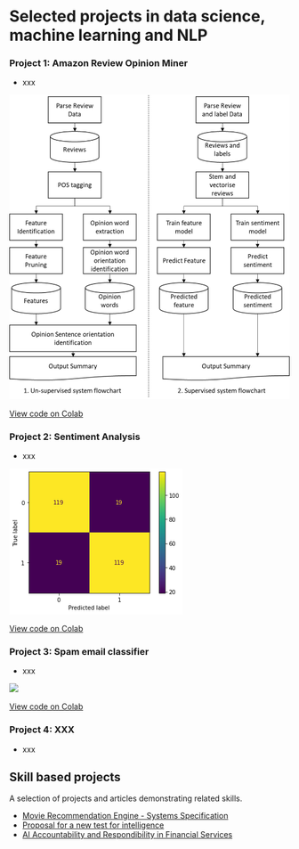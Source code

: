 # Selected projects in data science, machine learning and NLP

### Project 1: Amazon Review Opinion Miner
- xxx

<img src="/assets/img/Opinion_miner2.png?raw=true" />

[View code on Colab](https://colab.research.google.com/drive/1zILnLQoPnLT16piimskrr6zvKRHz2HQu?usp=sharing)


### Project 2: Sentiment Analysis
- xxx

<img src="/assets/img/Sentiment1.png?raw=true" />

[View code on Colab](https://colab.research.google.com/drive/17rThwshyOWZeLRjhbPkgRRnMWI5OqEYF?usp=sharing)

### Project 3: Spam email classifier
- xxx

<img src="/assets/img/Spam1.png?raw=true" />

[View code on Colab](https://colab.research.google.com/drive/1S0Ulve9_pMPgE7eBZq5kA9zJJCB5qauj?usp=sharing)

### Project 4: XXX
- xxx

## Skill based projects
A selection of projects and articles demonstrating related skills.
- [Movie Recommendation Engine - Systems Specification](https://drive.google.com/file/d/1DuduY49RAJi62er_lgvw28330Djv2eii/view?usp=drive_link)
- [Proposal for a new test for intelligence](https://drive.google.com/file/d/1uxegWI0Uqu1ykgSfeRBKEcBWVKezPwOg/view?usp=drive_link)
- [AI Accountability and Respondibility in Financial Services](https://drive.google.com/file/d/1nZdUNJ8SAr2fqEAdEsP2XVh42JIYlw4Z/view?usp=drive_link)

